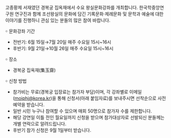 고종황제 서재였던 경복궁 집옥재에서 수요 왕실문화강좌를 개최합니다. 한국학중앙연구원 연구진과 함께 조선왕실의 문화에 담긴 기록문화·제례문화 및 문학과 예술에 대한 이야기를 진행하니 관심 있는 분들의 많은 참여 바랍니다.

￮ 문화강좌 기간
  - 전반기: 6월 15일→7월 20일 매주 수요일 15시~16시
  - 후반기: 9월 21일→10월 26일 매주 수요일 15시~16시

￮ 장소
  - 경복궁 집옥재(集玉齋)

￮ 신청 방법
  - 참가비는 무료(경복궁 입장료는 참가자 부담)이며, 각 강좌별로 이메일(moiphj@korea.kr)을 통해 신청서(아래 붙임자료)를 보내주시면 선착순으로 사전 예약을 받습니다.
  - 일반 시민 누구나 참여할 수 있으며 매회 50명으로 참가자 수를 제한합니다.
  - 해당 강연일 이틀 전인 월요일까지 신청을 받으며 참가대상자로 선발되신 분들께는 개별 연락으로 알려드립니다.
  - 후반기 참가 신청은 9월 1일부터 받습니다.